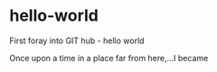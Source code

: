 # hello-world
First foray into GIT hub - hello world 

Once upon a time in a place far from here,...I became
